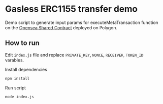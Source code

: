 # Gasless ERC1155 transfer demo
Demo script to generate input params for executeMetaTransaction function on the [Opensea Shared Contract](https://polygonscan.com/address/0x2953399124f0cbb46d2cbacd8a89cf0599974963) deployed on Polygon.

## How to run
Edit `index.js` file and replace `PRIVATE_KEY`, `NONCE`, `RECEIVER`, `TOKEN_ID` varables.

Install dependencies
```bash
npm install
```

Run script
```
node index.js
```

